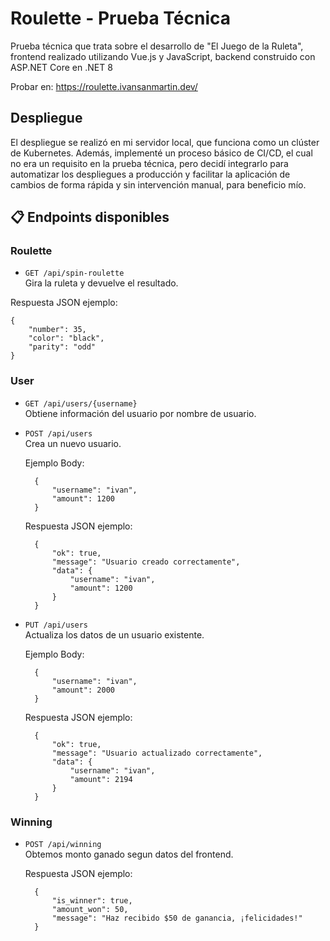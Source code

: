 # Roulette - Prueba Técnica

Prueba técnica que trata sobre el desarrollo de "El Juego de la Ruleta", frontend realizado utilizando Vue.js y JavaScript, backend construido con ASP.NET Core en .NET 8

Probar en: https://roulette.ivansanmartin.dev/

## Despliegue

El despliegue se realizó en mi servidor local, que funciona como un clúster de Kubernetes. Además, implementé un proceso básico de CI/CD, el cual no era un requisito en la prueba técnica, pero decidí integrarlo para automatizar los despliegues a producción y facilitar la aplicación de cambios de forma rápida y sin intervención manual, para beneficio mío.

## 📋 Endpoints disponibles

### Roulette

- `GET /api/spin-roulette`  
  Gira la ruleta y devuelve el resultado.

Respuesta JSON ejemplo:
  ~~~
  {
      "number": 35,
      "color": "black",
      "parity": "odd"
  }
  ~~~

### User

- `GET /api/users/{username}`  
  Obtiene información del usuario por nombre de usuario.

- `POST /api/users`  
  Crea un nuevo usuario.

  Ejemplo Body:
  ~~~
    {
        "username": "ivan",
        "amount": 1200
    }
  ~~~

  Respuesta JSON ejemplo:
  ~~~
    {
        "ok": true,
        "message": "Usuario creado correctamente",
        "data": {
            "username": "ivan",
            "amount": 1200
        }
    }
  ~~~

- `PUT /api/users`  
  Actualiza los datos de un usuario existente.

  Ejemplo Body:
  ~~~
    {
        "username": "ivan",
        "amount": 2000
    }
  ~~~
  Respuesta JSON ejemplo:
  ~~~
    {
        "ok": true,
        "message": "Usuario actualizado correctamente",
        "data": {
            "username": "ivan",
            "amount": 2194
        }
    }
  ~~~

### Winning

- `POST /api/winning`  
  Obtemos monto ganado segun datos del frontend.

  Respuesta JSON ejemplo:
  ~~~
    {
        "is_winner": true,
        "amount_won": 50,
        "message": "Haz recibido $50 de ganancia, ¡felicidades!"
    }
  ~~~

